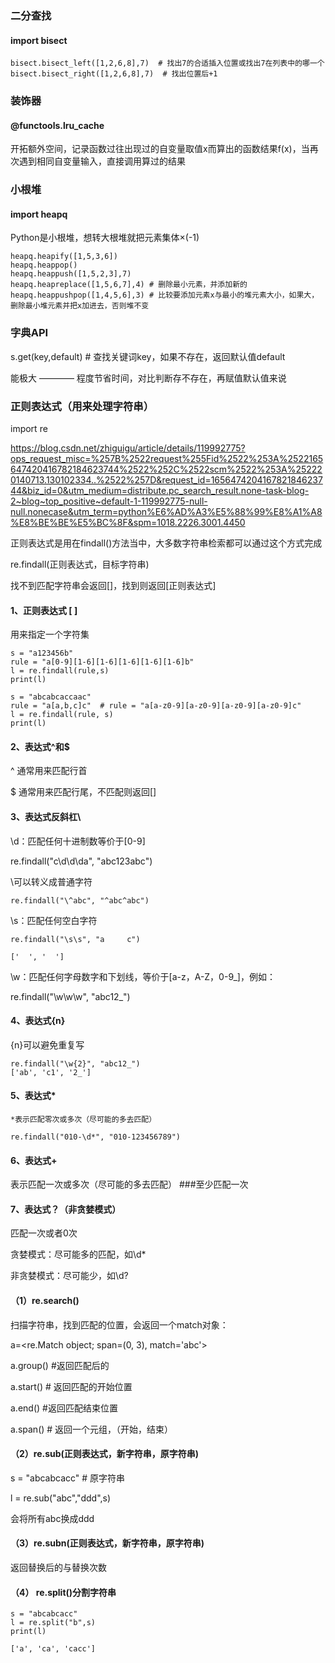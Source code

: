 ### 二分查找

#### import bisect

```
bisect.bisect_left([1,2,6,8],7)  # 找出7的合适插入位置或找出7在列表中的哪一个
bisect.bisect_right([1,2,6,8],7)  # 找出位置后+1

```

### 装饰器

#### @functools.lru_cache

开拓额外空间，记录函数过往出现过的自变量取值x而算出的函数结果f(x)，当再次遇到相同自变量输入，直接调用算过的结果

### 小根堆

#### import heapq

Python是小根堆，想转大根堆就把元素集体×(-1)

```
heapq.heapify([1,5,3,6])
heapq.heappop()
heapq.heappush([1,5,2,3],7)
heapq.heapreplace([1,5,6,7],4) # 删除最小元素，并添加新的
heapq.heappushpop([1,4,5,6],3) # 比较要添加元素x与最小的堆元素大小，如果大，删除最小堆元素并把x加进去，否则堆不变

```

### 字典API

s.get(key,default)   # 查找关键词key，如果不存在，返回默认值default

能极大 ———— 程度节省时间，对比判断存不存在，再赋值默认值来说

### 正则表达式（用来处理字符串）

import re

https://blog.csdn.net/zhiguigu/article/details/119992775?ops_request_misc=%257B%2522request%255Fid%2522%253A%2522165647420416782184623744%2522%252C%2522scm%2522%253A%252220140713.130102334..%2522%257D&request_id=165647420416782184623744&biz_id=0&utm_medium=distribute.pc_search_result.none-task-blog-2~blog~top_positive~default-1-119992775-null-null.nonecase&utm_term=python%E6%AD%A3%E5%88%99%E8%A1%A8%E8%BE%BE%E5%BC%8F&spm=1018.2226.3001.4450

正则表达式是用在findall()方法当中，大多数字符串检索都可以通过这个方式完成

re.findall(正则表达式，目标字符串)

找不到匹配字符串会返回[]，找到则返回[正则表达式]

#### 1、正则表达式 [ ]

  用来指定一个字符集

  ```
  s = "a123456b"
  rule = "a[0-9][1-6][1-6][1-6][1-6][1-6]b"	
  l = re.findall(rule,s)
  print(l)

  s = "abcabcaccaac"
  rule = "a[a,b,c]c"  # rule = "a[a-z0-9][a-z0-9][a-z0-9][a-z0-9]c"	
  l = re.findall(rule, s)
  print(l)

  ```

#### 2、表达式^和$

  ^ 通常用来匹配行首

  $ 通常用来匹配行尾，不匹配则返回[]


#### 3、表达式反斜杠\

  \d：匹配任何十进制数等价于[0-9]

  re.findall("c\d\d\da", "abc123abc")

  \可以转义成普通字符
  ```
  re.findall("\^abc", "^abc^abc")
  ```
  \s：匹配任何空白字符

  ```
  re.findall("\s\s", "a     c")

  ['  ', '  ']

  ```
  \w：匹配任何字母数字和下划线，等价于[a-z，A-Z，0-9_]，例如：

  re.findall("\w\w\w", "abc12_") 


#### 4、表达式{n}

  {n}可以避免重复写
  ```
  re.findall("\w{2}", "abc12_")
  ['ab', 'c1', '2_']
  ```

#### 5、表达式*

  ```
  *表示匹配零次或多次（尽可能的多去匹配）

  re.findall("010-\d*", "010-123456789")
  ```

#### 6、表达式+

  表示匹配一次或多次（尽可能的多去匹配） ###至少匹配一次
  
#### 7、表达式？（非贪婪模式）

  匹配一次或者0次

  贪婪模式：尽可能多的匹配，如\d*
  
  非贪婪模式：尽可能少，如\d?
  
  
  
#### （1）re.search()

扫描字符串，找到匹配的位置，会返回一个match对象：

a=<re.Match object; span=(0, 3), match='abc'>

a.group() #返回匹配后的

a.start() # 返回匹配的开始位置

a.end() #返回匹配结束位置

a.span() # 返回一个元组，（开始，结束）

#### （2）re.sub(正则表达式，新字符串，原字符串)

s = "abcabcacc" # 原字符串

l = re.sub("abc","ddd",s) 

会将所有abc换成ddd

#### （3）re.subn(正则表达式，新字符串，原字符串)

返回替换后的与替换次数

#### （4） re.split()分割字符串

```
s = "abcabcacc"
l = re.split("b",s)
print(l)

['a', 'ca', 'cacc']

```
